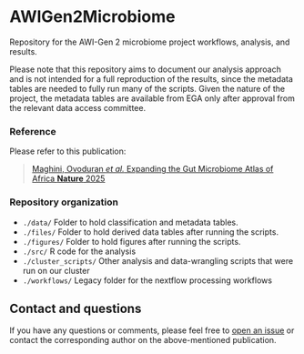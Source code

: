 # AWIGen2Microbiome

Repository for the AWI-Gen 2 microbiome project workflows, analysis, and 
results. 

Please note that this repository aims to document our analysis approach and is
not intended for a full reproduction of the results, since the metadata tables 
are needed to fully run many of the scripts. Given the nature of the project, 
the metadata tables are available from EGA only after approval from 
the relevant data access committee. 

### Reference

Please refer to this publication:

> [Maghini, Ovoduran _et al._ Expanding the Gut Microbiome Atlas of 
Africa __Nature__ 2025](https://www.nature.com/articles/s41586-024-08485-8)

### Repository organization

- `./data/` Folder to hold classification and metadata tables.
- `./files/` Folder to hold derived data tables after running the scripts.
- `./figures/` Folder to hold figures after running the scripts.
- `./src/` R code for the analysis
- `./cluster_scripts/` Other analysis and data-wrangling scripts that were run 
on our cluster
- `./workflows/` Legacy folder for the nextflow processing workflows

## Contact and questions

If you have any questions or comments, please feel free to 
[open an issue](https://github.com/bhattlab/AWIGen2Microbiome/issues/new) or
contact the corresponding author on the above-mentioned publication.
